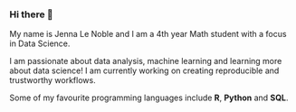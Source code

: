 ### Hi there 👋

My name is Jenna Le Noble and I am a 4th year Math student with a focus in Data Science. 

I am passionate about data analysis, machine learning and learning more about data science! I am currently working on creating reproducible and trustworthy workflows. 

Some of my favourite programming languages include **R**, **Python** and **SQL**.
